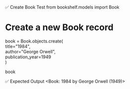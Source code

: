 ✅ Create Book Test
from bookshelf.models import Book  

# Create a new Book record  
book = Book.objects.create(  
    title="1984",  
    author="George Orwell",  
    publication_year=1949  
)  

book

✅ Expected Output
<Book: 1984 by George Orwell (1949)>
